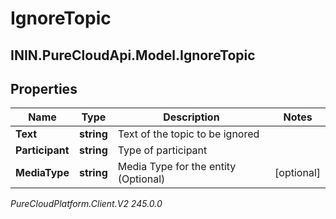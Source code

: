 # IgnoreTopic

## ININ.PureCloudApi.Model.IgnoreTopic

## Properties

|Name | Type | Description | Notes|
|------------ | ------------- | ------------- | -------------|
| **Text** | **string** | Text of the topic to be ignored | |
| **Participant** | **string** | Type of participant | |
| **MediaType** | **string** | Media Type for the entity (Optional) | [optional] |



_PureCloudPlatform.Client.V2 245.0.0_
